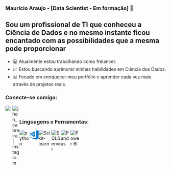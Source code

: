 ### Mauricio Araujo - [Data Scientist - Em formação] 👋

## Sou um profissional de TI que conheceu a Ciência de Dados e no mesmo instante ficou encantado com as possibilidades que a mesma pode proporcionar

- 💻 Atualmente estou trabalhando como frelancer.
- 📈 Estou buscando aprimorar minhas habilidades em Ciência dos Dados.
- 📊 Focado em enriquecer meu portfólio e aprender cada vez mais através de projetos reais.

### Conecte-se comigo:

[<img align="left"  width="22px" src="https://cdn.jsdelivr.net/npm/simple-icons@3.4.0/icons/linkedin.svg" />](https://www.linkedin.com/in/mauricio-dos-santos-araujo-81a50816b)

[<img align="left" alt="jhon_cabreira | Instagram" width="22px" src="https://upload.wikimedia.org/wikipedia/commons/5/58/Instagram-Icon.png" />](https://www.instagram.com/mauricio.ds0/)



<br />

### Linguagens e Ferramentas:

<img align="left" alt="python" width="30px" src="https://cdn3.iconfinder.com/data/icons/logos-and-brands-adobe/512/267_Python-512.png" />

<img align="left" alt="visual studio code" width="30px" src="https://raw.githubusercontent.com/github/explore/80688e429a7d4ef2fca1e82350fe8e3517d3494d/topics/visual-studio-code/visual-studio-code.png" />

[<img align="left" alt="Scikit-learn" width="40px" src="https://upload.wikimedia.org/wikipedia/commons/0/05/Scikit_learn_logo_small.svg" />](https://scikit-learn.org/stable/)

<img align="left" alt="SQLServer" width="30px" src="https://img.icons8.com/color/48/000000/mysql-logo.png" />

<img align="left" alt="Pandas" width="30px" src="https://cdn.jsdelivr.net/npm/simple-icons@3.4.0/icons/pandas.svg" />

<img align="left" alt="Power BI" width="30px" src="https://business.uc.edu/centers-partnerships/business-analytics/training/ms-powerbi-training/_jcr_content/main/textimage_1459434562/image.img.png/1587492218429.png" />

<br />
<br />






[linkedin]: https://www.linkedin.com/in/mauricio-dos-santos-araujo-81a50816b/
[instagram]: https://www.instagram.com/mauricio.ds0/
